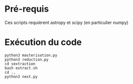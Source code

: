 # Pré-requis

Ces scripts requièrent astropy et scipy (en particulier numpy)


# Exécution du code

```
python3 masterisation.py
python3 reduction.py
cd sextraction
bash extract.sh
cd ..
python3 next.py
```
